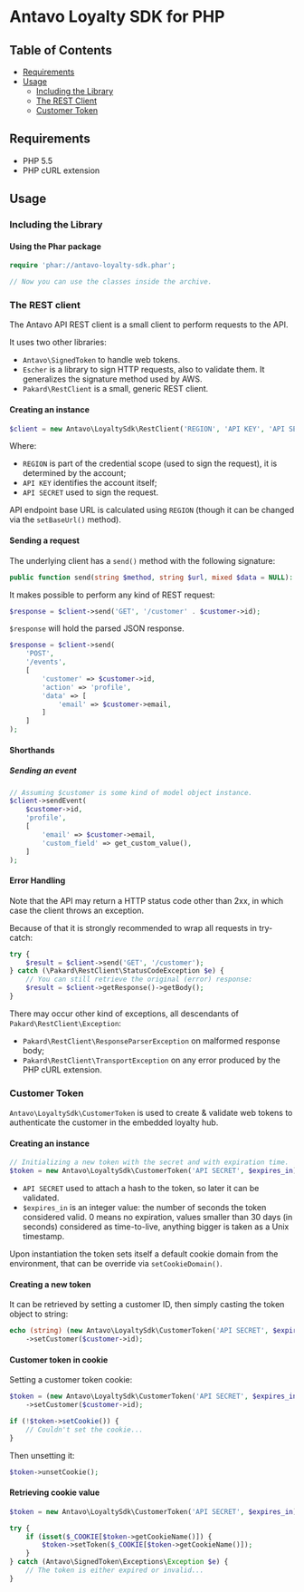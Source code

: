 # Antavo Loyalty SDK for PHP

## Table of Contents

* [Requirements](#requirements)
* [Usage](#usage)
  * [Including the Library](#including-the-library)
  * [The REST Client](#the-rest-client)
  * [Customer Token](#customer-token)


## Requirements

* PHP 5.5
* PHP cURL extension

## Usage

### Including the Library

#### Using the Phar package

~~~php
require 'phar://antavo-loyalty-sdk.phar';

// Now you can use the classes inside the archive.
~~~


### The REST client

The Antavo API REST client is a small client to perform requests to the API.

It uses two other libraries:

* `Antavo\SignedToken` to handle web tokens.
* `Escher` is a library to sign HTTP requests, also to validate them. It generalizes the signature method used by AWS.
* `Pakard\RestClient` is a small, generic REST client.


#### Creating an instance

~~~php
$client = new Antavo\LoyaltySdk\RestClient('REGION', 'API KEY', 'API SECRET');
~~~

Where:

* `REGION` is part of the credential scope (used to sign the request), it is determined by the account;
* `API KEY` identifies the account itself;
* `API SECRET` used to sign the request.

API endpoint base URL is calculated using `REGION` (though it can be changed via the `setBaseUrl()` method).


#### Sending a request

The underlying client has a `send()` method with the following signature:

~~~php
public function send(string $method, string $url, mixed $data = NULL): mixed;
~~~

It makes possible to perform any kind of REST request:

~~~php
$response = $client->send('GET', '/customer' . $customer->id);
~~~

`$response` will hold the parsed JSON response.

~~~php
$response = $client->send(
    'POST',
    '/events',
    [
        'customer' => $customer->id,
        'action' => 'profile',
        'data' => [
            'email' => $customer->email,
        ]
    ]
);
~~~


#### Shorthands

##### Sending an event

~~~php
// Assuming $customer is some kind of model object instance.
$client->sendEvent(
    $customer->id,
    'profile',
    [
        'email' => $customer->email,
        'custom_field' => get_custom_value(),
    ]
);
~~~

#### Error Handling

Note that the API may return a HTTP status code other than 2xx, in which case the client throws an exception.

Because of that it is strongly recommended to wrap all requests in try-catch:

~~~php
try {
    $result = $client->send('GET', '/customer');
} catch (\Pakard\RestClient\StatusCodeException $e) {
    // You can still retrieve the original (error) response:
    $result = $client->getResponse()->getBody();
}
~~~

There may occur other kind of exceptions, all descendants of `Pakard\RestClient\Exception`:

* `Pakard\RestClient\ResponseParserException` on malformed response body;
* `Pakard\RestClient\TransportException` on any error produced by the PHP cURL extension.


### Customer Token

`Antavo\LoyaltySdk\CustomerToken` is used to create & validate web tokens to authenticate the customer in the embedded loyalty hub.

#### Creating an instance

~~~php
// Initializing a new token with the secret and with expiration time.
$token = new Antavo\LoyaltySdk\CustomerToken('API SECRET', $expires_in);
~~~

* `API SECRET` used to attach a hash to the token, so later it can be validated.
* `$expires_in` is an integer value: the number of seconds the token considered valid. 0 means no expiration, values smaller than 30 days (in seconds) considered as time-to-live, anything bigger is taken as a Unix timestamp.

Upon instantiation the token sets itself a default cookie domain from the environment, that can be override via `setCookieDomain()`.


#### Creating a new token

It can be retrieved by setting a customer ID, then simply casting the token object to string:

~~~php
echo (string) (new Antavo\LoyaltySdk\CustomerToken('API SECRET', $expires_in))
    ->setCustomer($customer->id);
~~~


#### Customer token in cookie

Setting a customer token cookie:

~~~php
$token = (new Antavo\LoyaltySdk\CustomerToken('API SECRET', $expires_in))
    ->setCustomer($customer->id);

if (!$token->setCookie()) {
    // Couldn't set the cookie...
}
~~~

Then unsetting it:

~~~php
$token->unsetCookie();
~~~


#### Retrieving cookie value

~~~php
$token = new Antavo\LoyaltySdk\CustomerToken('API SECRET', $expires_in);

try {
    if (isset($_COOKIE[$token->getCookieName()]) {
        $token->setToken($_COOKIE[$token->getCookieName()]);
    }
} catch (Antavo\SignedToken\Exceptions\Exception $e) {
    // The token is either expired or invalid...
}
~~~
